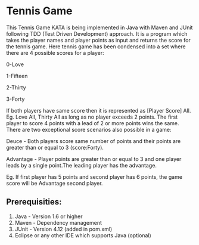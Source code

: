 # Tennis Game

This Tennis Game KATA is being implemented in Java with Maven and JUnit following TDD (Test Driven Development) approach. It is a program which takes the player names and player points as input and returns the score for the tennis game. 
Here tennis game has been condensed into a set where there are 4 possible scores for a player:

0-Love

1-Fifteen

2-Thirty

3-Forty

If both players have same score then it is represented as [Player Score] All. Eg. Love All, Thirty All as long as no player exceeds 2 points. The first player to score 4 points with a lead of 2 or more points wins the same. There are two exceptional score scenarios also possible in a game:

Deuce - Both players score same number of points and their points are greater than or equal to 3 (score:Forty).

Advantage - Player points are greater than or equal to 3 and one player leads by a single point.The leading player has the advantage.

Eg. If first player has 5 points and second player has 6 points, the game score will be Advantage second player.

## Prerequisities:

1. Java - Version 1.6 or higher
2. Maven - Dependency management
3. JUnit - Version 4.12 (added in pom.xml)
4. Eclipse or any other IDE which supports Java (optional)
